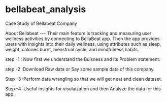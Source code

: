 # bellabeat_analysis
Case Study of Bellabeat Company

About Bellabeat ---	Their main feature is tracking and measuring user wellness activities by connecting to BellaBeat app. Then the app provides users with insights into their daily wellness, using attributes such as sleep, weight, calories burnt, menstrual cycle, and mindfulness habits.

step -1 : Now first we understand the Buisness and Its Problem statement.

step -2  :Download Raw data or Say some sample data of this company.

Step -3  :Perform data wrangling so that we will get neat and clean dataset.

Step -4  :Useful insights for visulaization and then Analyze the data for this app.
